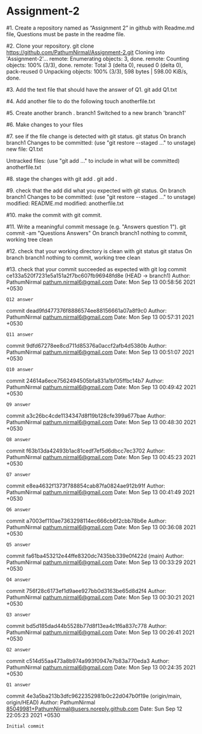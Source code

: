 # Assignment-2

#1. Create a repository named as “Assignment 2” in github with Readme.md file, Questions must be paste in the readme file.

#2. Clone your repository.
git clone https://github.com/PathumNirmal/Assignment-2.git
Cloning into 'Assignment-2'...
remote: Enumerating objects: 3, done.
remote: Counting objects: 100% (3/3), done.
remote: Total 3 (delta 0), reused 0 (delta 0), pack-reused 0
Unpacking objects: 100% (3/3), 598 bytes | 598.00 KiB/s, done.

#3. Add the text file that should have the answer of Q1.
git add Q1.txt

#4. Add another file to do the following
touch anotherfile.txt

#5. Create another branch .
branch1
Switched to a new branch 'branch1'

#6. Make changes to your files

#7. see if the file change is detected with git status.
git status
On branch branch1
Changes to be committed:
  (use "git restore --staged <file>..." to unstage)
        new file:   Q1.txt

Untracked files:
  (use "git add <file>..." to include in what will be committed)
        anotherfile.txt

#8. stage the changes with git add .
git add .

#9. check that the add did what you expected with git status.
On branch branch1
Changes to be committed:
  (use "git restore --staged <file>..." to unstage)
	modified:   README.md
	modified:   anotherfile.txt

#10. make the commit with git commit.

#11. Write a meaningful commit message (e.g. "Answers question 1").
git commit -am "Questions Answers"
On branch branch1
nothing to commit, working tree clean

#12. check that your working directory is clean with git status
git status
On branch branch1
nothing to commit, working tree clean


#13. check that your commit succeeded as expected with git log
commit ce133a520f7231e5a151a2f7bc607fb96948fd8e (HEAD -> branch1)
Author: PathumNirmal <pathum.nirmal6@gmail.com>
Date:   Mon Sep 13 00:58:56 2021 +0530

    Q12 answer

commit dead9fd477376f8886574ee88156661a07a8f9c0
Author: PathumNirmal <pathum.nirmal6@gmail.com>
Date:   Mon Sep 13 00:57:31 2021 +0530

    Q11 answer

commit 9dfd67278ee8cd711d85376a0accf2afb4d5380b
Author: PathumNirmal <pathum.nirmal6@gmail.com>
Date:   Mon Sep 13 00:51:07 2021 +0530

    Q10 answer

commit 24614a6ece7562494505bfa831a1bf05ffbc14b7
Author: PathumNirmal <pathum.nirmal6@gmail.com>
Date:   Mon Sep 13 00:49:42 2021 +0530

    Q9 answer

commit a3c26bc4cde1134347d8f19b128cfe399a677bae
Author: PathumNirmal <pathum.nirmal6@gmail.com>
Date:   Mon Sep 13 00:48:30 2021 +0530

    Q8 answer

commit f63b13da42493b1ac81cedf7ef5d6dbcc7ec3702
Author: PathumNirmal <pathum.nirmal6@gmail.com>
Date:   Mon Sep 13 00:45:23 2021 +0530

    Q7 answer

commit e8ea4632f1373f788854cab87fa0824ae912b91f
Author: PathumNirmal <pathum.nirmal6@gmail.com>
Date:   Mon Sep 13 00:41:49 2021 +0530

    Q6 answer

commit a7003ef110ae7363298114ec666cb6f2cbb78b6e
Author: PathumNirmal <pathum.nirmal6@gmail.com>
Date:   Mon Sep 13 00:36:08 2021 +0530

    Q5 answer

commit fa61ba453212e44ffe8320dc7435bb339e0f422d (main)
Author: PathumNirmal <pathum.nirmal6@gmail.com>
Date:   Mon Sep 13 00:33:29 2021 +0530

    Q4 answer

commit 756f28c6173ef1d9aee927bb0d3163be65d8d2f4
Author: PathumNirmal <pathum.nirmal6@gmail.com>
Date:   Mon Sep 13 00:30:21 2021 +0530

    Q3 answer

commit bd5d185dad44b5528b77d8f13ea4c1f6a837c778
Author: PathumNirmal <pathum.nirmal6@gmail.com>
Date:   Mon Sep 13 00:26:41 2021 +0530

    Q2 answer

commit c514d55aa473a8b974a993f0947e7b83a770eda3
Author: PathumNirmal <pathum.nirmal6@gmail.com>
Date:   Mon Sep 13 00:24:35 2021 +0530

    Q1 answer

commit 4e3a5ba213b3dfc9622352981b0c22d047b0f19e (origin/main, origin/HEAD)
Author: PathumNirmal <85049981+PathumNirmal@users.noreply.github.com>
Date:   Sun Sep 12 22:05:23 2021 +0530

    Initial commit

